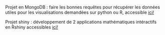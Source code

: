 Projet en MongoDB : faire les bonnes requêtes pour récupérer les données utiles pour les visualisations demandées sur python ou R, accessible
[ici!](https://florian-guinard.github.io/Projet_MongoDB/)        


Projet shiny : développement de 2 applications mathématiques intéractifs en Rshiny accessibles [ici!](https://ter-shiny-miashs.shinyapps.io/app1/)                                                                                                                                                                                                                                                      
